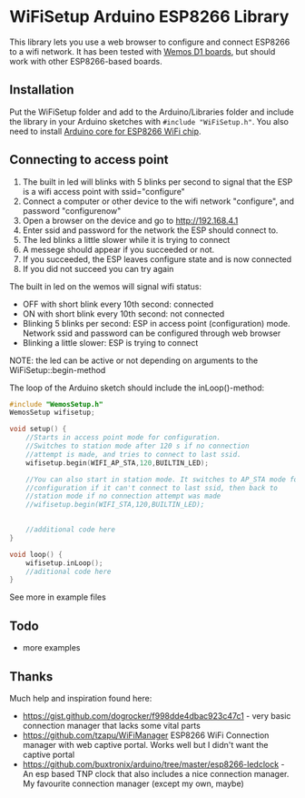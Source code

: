 # WiFiSetup Arduino ESP8266 Library

This library lets you use a web browser to configure and connect ESP8266 to a wifi network.
It has been tested with [Wemos D1 boards](https://www.wemos.cc), but should work
with other ESP8266-based boards.

## Installation

Put the WiFiSetup folder and add to the Arduino/Libraries folder and include the library in your Arduino sketches with `#include "WiFiSetup.h"`. You also need to install [Arduino core for ESP8266 WiFi chip](https://github.com/esp8266/Arduino).

## Connecting to access point
 
1. The built in led will blinks with 5 blinks per second to signal that the ESP is a wifi access point with ssid="configure"
2. Connect a computer or other device to the wifi network "configure", and password "configurenow"
3. Open a browser on the device and go to http://192.168.4.1
4. Enter ssid and password for the network the ESP should connect to. 
5. The led blinks a little slower while it is trying to connect
6. A messege should appear if you succeeded or not.
7. If you succeeded, the ESP leaves configure state and is now connected
8. If you did not succeed you can try again

The built in led on the wemos will signal wifi status:

- OFF with short blink every 10th second: connected
- ON  with short blink every 10th second: not connected
- Blinking 5 blinks per second: ESP in access point (configuration) mode. 
  Network ssid and password can be configured through web browser
- Blinking a little slower: ESP is trying to connect

NOTE: the led can be active or not depending on arguments to the WiFiSetup::begin-method

The loop of the Arduino sketch should include the inLoop()-method:

```cpp
#include "WemosSetup.h"
WemosSetup wifisetup;

void setup() {
    //Starts in access point mode for configuration.
    //Switches to station mode after 120 s if no connection
    //attempt is made, and tries to connect to last ssid.
    wifisetup.begin(WIFI_AP_STA,120,BUILTIN_LED);

    //You can also start in station mode. It switches to AP_STA mode for
    //configuration if it can't connect to last ssid, then back to
    //station mode if no connection attempt was made
    //wifisetup.begin(WIFI_STA,120,BUILTIN_LED);
    

    //additional code here
}

void loop() {
    wifisetup.inLoop();
    //aditional code here
}
```

See more in example files

## Todo

- more examples

## Thanks

Much help and inspiration found here:

- <https://gist.github.com/dogrocker/f998dde4dbac923c47c1> - very basic connection manager that lacks some vital parts  
- <https://github.com/tzapu/WiFiManager> ESP8266 WiFi Connection manager with web captive portal. Works well but I didn't want the captive portal
- <https://github.com/buxtronix/arduino/tree/master/esp8266-ledclock> - An esp based TNP clock that also includes a nice connection manager. My favourite connection manager (except my own, maybe) 
